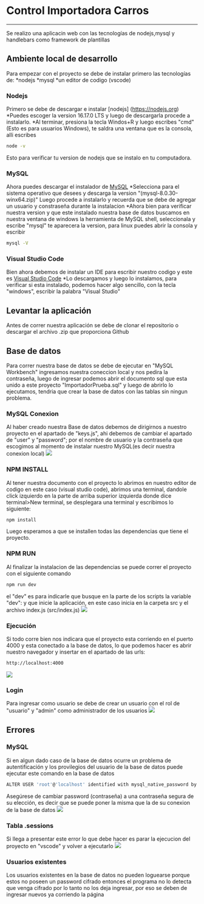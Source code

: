 # Control Importadora Carros
***
Se realizo una aplicacin web con las tecnologías de nodejs,mysql y handlebars como framework de plantillas
## Ambiente local de desarrollo
Para empezar con el proyecto se debe de instalar primero las tecnologías de:
*nodejs
*mysql
*un editor de codigo (vscode)
### Nodejs
Primero se debe de descargar e instalar [nodejs] (https://nodejs.org)
*Puedes escoger la version 16.17.0 LTS y luego de descargarla procede a instalarlo.
*Al terminar, presiona la tecla Windos+R y luego escribes "cmd" (Esto es para usuarios Windows), te saldra una ventana que es la consola, alli escribes
```bash
node -v
```
Esto para verificar tu version de nodejs que se instalo en tu computadora.
### MySQL
Ahora puedes descargar el instalador de [MySQL](https://dev.mysql.com/downloads/mysql/)
*Selecciona para el sistema operativo que desees y descarga la version "(mysql-8.0.30-winx64.zip)"
Luego procede a instalarlo y recuerda que se debe de agregar un usuario y constraseña durante la instalacion
*Ahora bien para verificar nuestra version y que este instalado nuestra base de datos buscamos en nuestra ventana de windows la herramienta de MySQL shell, seleccionala y escribe "mysql" te aparecera la version, para linux puedes abrir la consola y escribir
```bash
mysql -V
```
### Visual Studio Code
Bien ahora debemos de instalar un IDE para escribir nuestro codigo y este es [Visual Studio Code](http://https://code.visualstudio.com)
*Lo descargamos y luego lo instalamos, para verificar si esta instalado, podemos hacer algo sencillo, con la tecla "windows", escribir la palabra "Visual Studio"

## Levantar la aplicación
Antes de correr nuestra aplicación se debe de clonar el repositorio o descargar el archivo .zip que proporciona Github

## Base de datos
Para correr nuestra base de datos se debe de ejecutar en "MySQL Workbench" ingresamos nuestra coneccion local y nos pedira la contraseña, luego de ingresar podemos abrir el documento sql que esta unido a este proyecto "ImportadorPrueba.sql" y luego de abrirlo lo ejecutamos, tendria que crear la base de datos con las tablas sin ningun problema.

### MySQL Conexion
Al haber creado nuestra Base de datos debemos de dirigirnos a nuestro proyecto en el apartado de "keys.js", ahi debemos de cambiar el apartado de "user" y "password"; por el nombre de usuario y la contraseña que escogimos al momento de instalar nuestro MySQL(es decir nuestra conexion local) 
![](docs/Conexion.png)

### NPM INSTALL
Al tener nuestra documento con el proyecto lo abrimos en nuestro editor de codigo en este caso (visual studio code), abrimos una terminal, dandole click izquierdo en la parte de arriba superior izquierda donde dice terminal>New terminal, se desplegara una terminal y escribimos lo siguiente:
```bash
npm install
```
Luego esperamos a que se installen todas las dependencias que tiene el proyecto.

### NPM RUN
Al finalizar la instalacion de las dependencias se puede correr el proyecto con el siguiente comando
```bash
npm run dev
```
el "dev" es para indicarle que busque en la parte de los scripts la variable "dev": y que inicie la aplicación, en este caso inicia en la carpeta src y el archivo index.js (src/index.js)
![](docs/Ejecutar.png)


### Ejecución
Si todo corre bien nos indicara que el proyecto esta corriendo en el puerto 4000 y esta conectado a la base de datos, lo que podemos hacer es abrir nuestro navegador y insertar en el apartado de las urls:
```bash
http://localhost:4000
```
![](docs/Ejecutar1.png)

### Login
Para ingresar como usuario se debe de crear un usuario con el rol de "usuario" y "admin" como administrador de los usuarios
![](docs/usuario.png)

## Errores
### MySQL
Si en algun dado caso de la base de datos ocurre un problema de autentificación y los provilegios del usuario de la base de datos puede ejecutar este comando en la base de datos
```bash
ALTER USER 'root'@'localhost' identified with mysql_native_password by 'password'
```
Asegúrese de cambiar password (contraseña) a una contraseña segura de su elección, es decir que se puede poner la misma que la de su conexion de la base de datos
![](docs/Error1.png)

### Tabla .sessions
Si llega a presentar este error lo que debe hacer es parar la ejecucion del proyecto en "vscode" y volver a ejecutarlo
![](docs/error_tabla.png)

### Usuarios existentes
Los usuarios existentes en la base de datos no pueden loguearse porque estos no poseen un password cifrado entonces el programa no lo detecta que venga cifrado por lo tanto no los deja ingresar, por eso se deben de ingresar nuevos ya corriendo la página 
